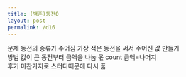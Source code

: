 ```yaml
---
title: (백준)동전0
layout: post
permalink: /d16
---
```


문제
    동전의 종류가 주어짐
    가장 적은 동전을 써서 주어진 값 만들기
<br>
방법
    값이 큰 동전부터 금액을 나눔
    몫 count
    금액=나머지
<br>
후기
    마찬가지로 스터디때문에 다시 풂